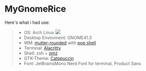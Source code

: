 # MyGnomeRice




Here's what i had use:
>- OS: Arch Linux ![](MyGnomeRice/Archlinux-icon.png)
>- Desktop Enviroment: GNOME41.3
>- WM: [mutter-rounded](https://github.com/yilozt/mutter-rounded) with [pop shell](https://github.com/pop-os/shell)
>- Terminal: [Alacritty](https://github.com/alacritty/alacritty)
>- Shell: zsh + [omz](https://ohmyz.sh/)
>- GTK-Theme: [Catppuccin](https://github.com/catppuccin/gtk)
>- Font: JetBrainsMono Nerd Font for terminal, Product Sans

